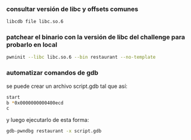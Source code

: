 ### consultar versión de libc y offsets comunes

```bash
libcdb file libc.so.6
```

### patchear el binario con la versión de libc del challenge para probarlo en local

```bash
pwninit --libc libc.so.6 --bin restaurant --no-template
```

### automatizar comandos de gdb

se puede crear un archivo script.gdb tal que así:

```bash
start
b *0x0000000000400ecd
c
```

y luego ejecutarlo de esta forma:

```bash
gdb-pwndbg restaurant -x script.gdb
```

